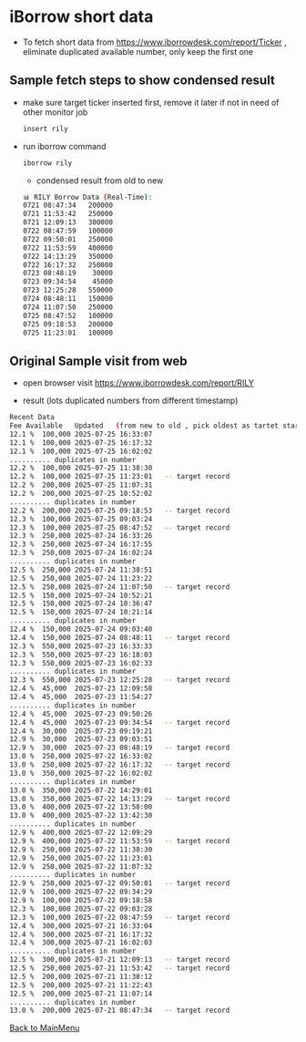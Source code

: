 
# iBorrow short data
  * To fetch short data from https://www.iborrowdesk.com/report/Ticker , eliminate duplicated available number, only keep the first one

## Sample fetch steps to show condensed result
  * make sure target ticker inserted first, remove it later if not in need of other monitor job
    ~~~bash
    insert rily
    ~~~
  * run iborrow command 
    ~~~bash
    iborrow rily
    ~~~
    - condensed result from old to new
    ~~~bash
    📊 RILY Borrow Data (Real-Time):
    0721 08:47:34   200000
    0721 11:53:42   250000
    0721 12:09:13   300000
    0722 08:47:59   100000
    0722 09:50:01   250000
    0722 11:53:59   400000
    0722 14:13:29   350000
    0722 16:17:32   250000
    0723 08:48:19    30000
    0723 09:34:54    45000
    0723 12:25:28   550000
    0724 08:48:11   150000
    0724 11:07:50   250000
    0725 08:47:52   100000
    0725 09:18:53   200000
    0725 11:23:01   100000
    ~~~
  
## Original Sample visit from web
  * open browser visit https://www.iborrowdesk.com/report/RILY
  - result (lots duplicated numbers from different timestamp)
~~~bash
Recent Data
Fee	Available	Updated   (from new to old , pick oldest as tartet staring record)
12.1 %	100,000	2025-07-25 16:33:07
12.1 %	100,000	2025-07-25 16:17:32
12.1 %	100,000	2025-07-25 16:02:02
.......... duplicates in number
12.2 %	100,000	2025-07-25 11:38:30
12.2 %	100,000	2025-07-25 11:23:01   -- target record
12.2 %	200,000	2025-07-25 11:07:31   
12.2 %	200,000	2025-07-25 10:52:02
.......... duplicates in number
12.2 %	200,000	2025-07-25 09:18:53   -- target record
12.3 %	100,000	2025-07-25 09:03:24
12.3 %	100,000	2025-07-25 08:47:52   -- target record
12.3 %	250,000	2025-07-24 16:33:26
12.3 %	250,000	2025-07-24 16:17:55
12.3 %	250,000	2025-07-24 16:02:24
.......... duplicates in number
12.5 %	250,000	2025-07-24 11:38:51
12.5 %	250,000	2025-07-24 11:23:22
12.5 %	250,000	2025-07-24 11:07:50   -- target record
12.5 %	150,000	2025-07-24 10:52:21
12.5 %	150,000	2025-07-24 10:36:47
12.5 %	150,000	2025-07-24 10:21:14
.......... duplicates in number
12.4 %	150,000	2025-07-24 09:03:40
12.4 %	150,000	2025-07-24 08:48:11   -- target record
12.3 %	550,000	2025-07-23 16:33:33
12.3 %	550,000	2025-07-23 16:18:03
12.3 %	550,000	2025-07-23 16:02:33
.......... duplicates in number
12.3 %	550,000	2025-07-23 12:25:28   -- target record
12.4 %	45,000	2025-07-23 12:09:58
12.4 %	45,000	2025-07-23 11:54:27
.......... duplicates in number
12.4 %	45,000	2025-07-23 09:50:26
12.4 %	45,000	2025-07-23 09:34:54   -- target record
12.4 %	30,000	2025-07-23 09:19:21
12.9 %	30,000	2025-07-23 09:03:51
12.9 %	30,000	2025-07-23 08:48:19   -- target record
13.0 %	250,000	2025-07-22 16:33:02
13.0 %	250,000	2025-07-22 16:17:32   -- target record
13.0 %	350,000	2025-07-22 16:02:02
.......... duplicates in number
13.0 %	350,000	2025-07-22 14:29:01
13.0 %	350,000	2025-07-22 14:13:29   -- target record
13.0 %	400,000	2025-07-22 13:58:00
13.0 %	400,000	2025-07-22 13:42:30
.......... duplicates in number
12.9 %	400,000	2025-07-22 12:09:29
12.9 %	400,000	2025-07-22 11:53:59   -- target record
12.9 %	250,000	2025-07-22 11:38:30
12.9 %	250,000	2025-07-22 11:23:01
12.9 %	250,000	2025-07-22 11:07:32
.......... duplicates in number
12.9 %	250,000	2025-07-22 09:50:01   -- target record
12.9 %	100,000	2025-07-22 09:34:29
12.9 %	100,000	2025-07-22 09:18:58
12.3 %	100,000	2025-07-22 09:03:28
12.3 %	100,000	2025-07-22 08:47:59   -- target record
12.4 %	300,000	2025-07-21 16:33:04
12.4 %	300,000	2025-07-21 16:17:32
12.4 %	300,000	2025-07-21 16:02:03
.......... duplicates in number
12.5 %	300,000	2025-07-21 12:09:13   -- target record
12.5 %	250,000	2025-07-21 11:53:42   -- target record
12.5 %	200,000	2025-07-21 11:38:12
12.5 %	200,000	2025-07-21 11:22:43
12.5 %	200,000	2025-07-21 11:07:14
.......... duplicates in number
13.0 %	200,000	2025-07-21 08:47:34   -- target record
~~~

[Back to MainMenu](/docs/helpmain.md)
